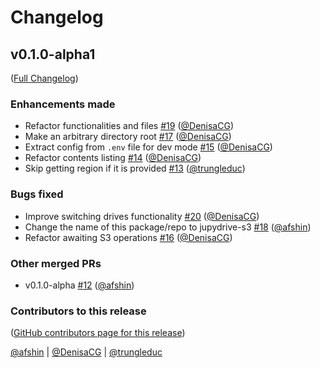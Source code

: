 # Changelog

<!-- <START NEW CHANGELOG ENTRY> -->

## v0.1.0-alpha1

([Full Changelog](https://github.com/QuantStack/jupydrive-s3/compare/558f874...855034fae68961937a85ed29c81097c8ab51914a))

### Enhancements made

- Refactor functionalities and files [#19](https://github.com/QuantStack/jupydrive-s3/pull/19) ([@DenisaCG](https://github.com/DenisaCG))
- Make an arbitrary directory root [#17](https://github.com/QuantStack/jupydrive-s3/pull/17) ([@DenisaCG](https://github.com/DenisaCG))
- Extract config from `.env` file for dev mode [#15](https://github.com/QuantStack/jupydrive-s3/pull/15) ([@DenisaCG](https://github.com/DenisaCG))
- Refactor contents listing [#14](https://github.com/QuantStack/jupydrive-s3/pull/14) ([@DenisaCG](https://github.com/DenisaCG))
- Skip getting region if it is provided [#13](https://github.com/QuantStack/jupydrive-s3/pull/13) ([@trungleduc](https://github.com/trungleduc))

### Bugs fixed

- Improve switching drives functionality [#20](https://github.com/QuantStack/jupydrive-s3/pull/20) ([@DenisaCG](https://github.com/DenisaCG))
- Change the name of this package/repo to jupydrive-s3 [#18](https://github.com/QuantStack/jupydrive-s3/pull/18) ([@afshin](https://github.com/afshin))
- Refactor awaiting S3 operations [#16](https://github.com/QuantStack/jupydrive-s3/pull/16) ([@DenisaCG](https://github.com/DenisaCG))

### Other merged PRs

- v0.1.0-alpha [#12](https://github.com/QuantStack/jupydrive-s3/pull/12) ([@afshin](https://github.com/afshin))

### Contributors to this release

([GitHub contributors page for this release](https://github.com/QuantStack/jupydrive-s3/graphs/contributors?from=2024-05-21&to=2024-06-21&type=c))

[@afshin](https://github.com/search?q=repo%3AQuantStack%2Fjupydrive-s3+involves%3Aafshin+updated%3A2024-05-21..2024-06-21&type=Issues) | [@DenisaCG](https://github.com/search?q=repo%3AQuantStack%2Fjupydrive-s3+involves%3ADenisaCG+updated%3A2024-05-21..2024-06-21&type=Issues) | [@trungleduc](https://github.com/search?q=repo%3AQuantStack%2Fjupydrive-s3+involves%3Atrungleduc+updated%3A2024-05-21..2024-06-21&type=Issues)

<!-- <END NEW CHANGELOG ENTRY> -->
